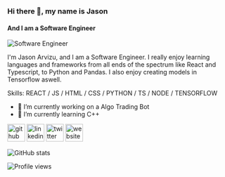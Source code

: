 ### Hi there 👋, my name is Jason
#### And I am a Software Engineer
![Software Engineer](https://pbs.twimg.com/profile_banners/761735759644663808/1640691176/600x200)

I'm Jason Arvizu, and I am a Software Engineer. I really enjoy learning languages and frameworks from all ends of the spectrum like React and Typescript, to Python and Pandas. I also enjoy creating models in Tensorflow aswell.

Skills: REACT / JS / HTML / CSS / PYTHON / TS / NODE / TENSORFLOW

- 🔭 I’m currently working on a Algo Trading Bot 
- 🌱 I’m currently learning C++ 


[<img src='https://cdn.jsdelivr.net/npm/simple-icons@3.0.1/icons/github.svg' alt='github' height='40'>](https://github.com/jasonarvizu)  [<img src='https://cdn.jsdelivr.net/npm/simple-icons@3.0.1/icons/linkedin.svg' alt='linkedin' height='40'>](https://www.linkedin.com/in/jasonarvizu/)  [<img src='https://cdn.jsdelivr.net/npm/simple-icons@3.0.1/icons/twitter.svg' alt='twitter' height='40'>](https://twitter.com/jasonarv4)  [<img src='https://cdn.jsdelivr.net/npm/simple-icons@3.0.1/icons/icloud.svg' alt='website' height='40'>](https://www.jasonarvizu.io/)  

![GitHub stats](https://github-readme-stats.vercel.app/api?username=jasonarvizu&show_icons=true)  

![Profile views](https://gpvc.arturio.dev/jasonarvizu)  
